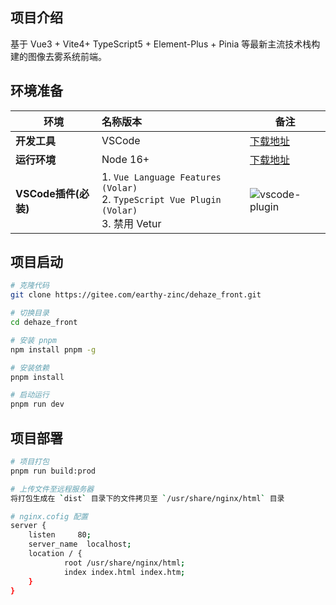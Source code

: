 ## 项目介绍

基于 Vue3 + Vite4+ TypeScript5 + Element-Plus + Pinia 等最新主流技术栈构建的图像去雾系统前端。


## 环境准备

| 环境               | 名称版本                                                                                            | 备注                                                                                        |
|------------------|:------------------------------------------------------------------------------------------------|-------------------------------------------------------------------------------------------|
| **开发工具**         | VSCode                                                                                          | [下载地址](https://code.visualstudio.com/Download)                                            |
| **运行环境**         | Node 16+                                                                                        | [下载地址](http://nodejs.cn/download)                                                         |
| **VSCode插件(必装)** | 1. `Vue Language Features (Volar) ` <br/> 2. `TypeScript Vue Plugin (Volar) `  <br/>3. 禁用 Vetur | ![vscode-plugin](https://foruda.gitee.com/images/1687755823108948048/d0198b2d_716974.png) |


## 项目启动

```bash
# 克隆代码
git clone https://gitee.com/earthy-zinc/dehaze_front.git

# 切换目录
cd dehaze_front

# 安装 pnpm
npm install pnpm -g

# 安装依赖
pnpm install

# 启动运行
pnpm run dev
```

## 项目部署

```bash
# 项目打包
pnpm run build:prod

# 上传文件至远程服务器
将打包生成在 `dist` 目录下的文件拷贝至 `/usr/share/nginx/html` 目录

# nginx.cofig 配置
server {
	listen     80;
	server_name  localhost;
	location / {
			root /usr/share/nginx/html;
			index index.html index.htm;
	}
}
```
